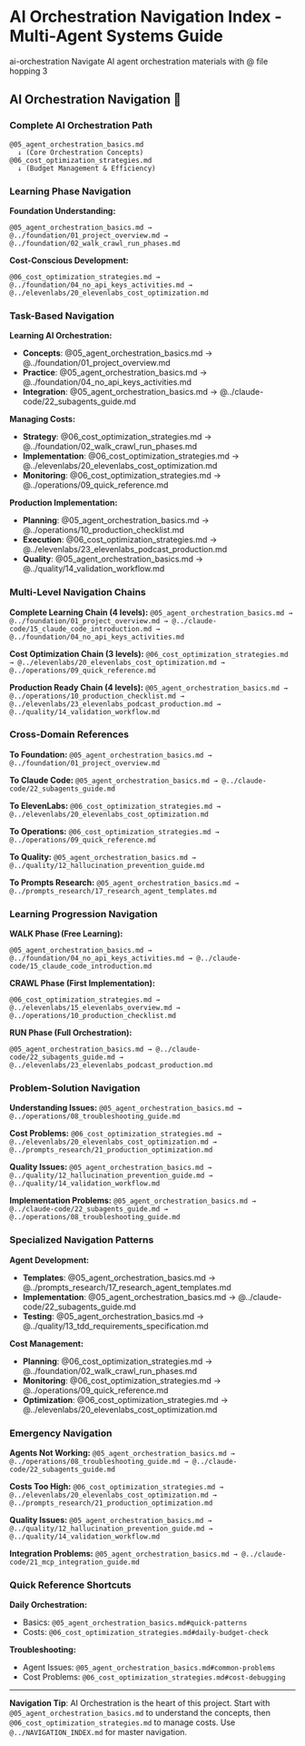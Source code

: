 # AI Orchestration Navigation Index - Multi-Agent Systems Guide

<document type="domain-navigation" version="3.0.0" claude-code-optimized="true">
  <metadata>
    <domain>ai-orchestration</domain>
    <purpose>Navigate AI agent orchestration materials with @ file hopping</purpose>
    <navigation-levels>3</navigation-levels>
  </metadata>
</document>

## AI Orchestration Navigation 🤖

### **Complete AI Orchestration Path**
```
@05_agent_orchestration_basics.md
  ↓ (Core Orchestration Concepts)
@06_cost_optimization_strategies.md
  ↓ (Budget Management & Efficiency)
```

### **Learning Phase Navigation**

**Foundation Understanding:**
```
@05_agent_orchestration_basics.md → @../foundation/01_project_overview.md → @../foundation/02_walk_crawl_run_phases.md
```

**Cost-Conscious Development:**
```
@06_cost_optimization_strategies.md → @../foundation/04_no_api_keys_activities.md → @../elevenlabs/20_elevenlabs_cost_optimization.md
```

### **Task-Based Navigation**

**Learning AI Orchestration:**
- **Concepts**: @05_agent_orchestration_basics.md → @../foundation/01_project_overview.md
- **Practice**: @05_agent_orchestration_basics.md → @../foundation/04_no_api_keys_activities.md
- **Integration**: @05_agent_orchestration_basics.md → @../claude-code/22_subagents_guide.md

**Managing Costs:**
- **Strategy**: @06_cost_optimization_strategies.md → @../foundation/02_walk_crawl_run_phases.md
- **Implementation**: @06_cost_optimization_strategies.md → @../elevenlabs/20_elevenlabs_cost_optimization.md
- **Monitoring**: @06_cost_optimization_strategies.md → @../operations/09_quick_reference.md

**Production Implementation:**
- **Planning**: @05_agent_orchestration_basics.md → @../operations/10_production_checklist.md
- **Execution**: @06_cost_optimization_strategies.md → @../elevenlabs/23_elevenlabs_podcast_production.md
- **Quality**: @05_agent_orchestration_basics.md → @../quality/14_validation_workflow.md

### **Multi-Level Navigation Chains**

**Complete Learning Chain (4 levels):**
`@05_agent_orchestration_basics.md → @../foundation/01_project_overview.md → @../claude-code/15_claude_code_introduction.md → @../foundation/04_no_api_keys_activities.md`

**Cost Optimization Chain (3 levels):**
`@06_cost_optimization_strategies.md → @../elevenlabs/20_elevenlabs_cost_optimization.md → @../operations/09_quick_reference.md`

**Production Ready Chain (4 levels):**
`@05_agent_orchestration_basics.md → @../operations/10_production_checklist.md → @../elevenlabs/23_elevenlabs_podcast_production.md → @../quality/14_validation_workflow.md`

### **Cross-Domain References**

**To Foundation:**
`@05_agent_orchestration_basics.md → @../foundation/01_project_overview.md`

**To Claude Code:**
`@05_agent_orchestration_basics.md → @../claude-code/22_subagents_guide.md`

**To ElevenLabs:**
`@06_cost_optimization_strategies.md → @../elevenlabs/20_elevenlabs_cost_optimization.md`

**To Operations:**
`@06_cost_optimization_strategies.md → @../operations/09_quick_reference.md`

**To Quality:**
`@05_agent_orchestration_basics.md → @../quality/12_hallucination_prevention_guide.md`

**To Prompts Research:**
`@05_agent_orchestration_basics.md → @../prompts_research/17_research_agent_templates.md`

### **Learning Progression Navigation**

**WALK Phase (Free Learning):**
```
@05_agent_orchestration_basics.md → @../foundation/04_no_api_keys_activities.md → @../claude-code/15_claude_code_introduction.md
```

**CRAWL Phase (First Implementation):**
```
@06_cost_optimization_strategies.md → @../elevenlabs/15_elevenlabs_overview.md → @../operations/10_production_checklist.md
```

**RUN Phase (Full Orchestration):**
```
@05_agent_orchestration_basics.md → @../claude-code/22_subagents_guide.md → @../elevenlabs/23_elevenlabs_podcast_production.md
```

### **Problem-Solution Navigation**

**Understanding Issues:**
`@05_agent_orchestration_basics.md → @../operations/08_troubleshooting_guide.md`

**Cost Problems:**
`@06_cost_optimization_strategies.md → @../elevenlabs/20_elevenlabs_cost_optimization.md → @../prompts_research/21_production_optimization.md`

**Quality Issues:**
`@05_agent_orchestration_basics.md → @../quality/12_hallucination_prevention_guide.md → @../quality/14_validation_workflow.md`

**Implementation Problems:**
`@05_agent_orchestration_basics.md → @../claude-code/22_subagents_guide.md → @../operations/08_troubleshooting_guide.md`

### **Specialized Navigation Patterns**

**Agent Development:**
- **Templates**: @05_agent_orchestration_basics.md → @../prompts_research/17_research_agent_templates.md
- **Implementation**: @05_agent_orchestration_basics.md → @../claude-code/22_subagents_guide.md
- **Testing**: @05_agent_orchestration_basics.md → @../quality/13_tdd_requirements_specification.md

**Cost Management:**
- **Planning**: @06_cost_optimization_strategies.md → @../foundation/02_walk_crawl_run_phases.md
- **Monitoring**: @06_cost_optimization_strategies.md → @../operations/09_quick_reference.md
- **Optimization**: @06_cost_optimization_strategies.md → @../elevenlabs/20_elevenlabs_cost_optimization.md

### **Emergency Navigation**

**Agents Not Working:**
`@05_agent_orchestration_basics.md → @../operations/08_troubleshooting_guide.md → @../claude-code/22_subagents_guide.md`

**Costs Too High:**
`@06_cost_optimization_strategies.md → @../elevenlabs/20_elevenlabs_cost_optimization.md → @../prompts_research/21_production_optimization.md`

**Quality Issues:**
`@05_agent_orchestration_basics.md → @../quality/12_hallucination_prevention_guide.md → @../quality/14_validation_workflow.md`

**Integration Problems:**
`@05_agent_orchestration_basics.md → @../claude-code/21_mcp_integration_guide.md`

### **Quick Reference Shortcuts**

**Daily Orchestration:**
- Basics: `@05_agent_orchestration_basics.md#quick-patterns`
- Costs: `@06_cost_optimization_strategies.md#daily-budget-check`

**Troubleshooting:**
- Agent Issues: `@05_agent_orchestration_basics.md#common-problems`
- Cost Problems: `@06_cost_optimization_strategies.md#cost-debugging`

---

**Navigation Tip**: AI Orchestration is the heart of this project. Start with `@05_agent_orchestration_basics.md` to understand the concepts, then `@06_cost_optimization_strategies.md` to manage costs. Use `@../NAVIGATION_INDEX.md` for master navigation.

